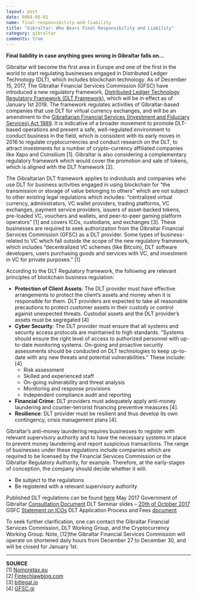 ```yaml
---
layout: post
date: 0004-05-01
name: final-responsibility-and-liability
title: "Gibraltar: Who Bears Final Responsibility and Liability"
category: gibraltar
comments: true
---
```


**Final liability in case anything goes wrong in Gibraltar falls on...**

Gibraltar will become the first area in Europe and one of the first in the world to start regulating businesses engaged in Distributed Ledger Technology (DLT), which includes blockchain technology. As of December 15, 2017, The Gibraltar Financial Services Commission (GFSC) have introduced a new regulatory framework, [Distributed Ledger Technology Regulatory Framework (DLT Framework)](http://www.gfsc.gi/dlt), which will be in effect as of January 1st 2018. The framework regulates activities of Gibraltar-based companies that use DLT for virtual currency exchanges, and will be an amendment to the [Gibraltarian Financial Services (Investment and Fiduciary Services) Act 1989](http://www.gibraltarlaws.gov.gi/articles/1989-47o.pdf). It is indicative of a broader movement to promote DLT-based operations and present a safe, well-regulated environment to conduct business in the field, which is consistent with its early moves in 2016 to regulate cryptocurrencies and conduct research on the DLT, to attract investments for a number of crypto-currency affiliated companies like Xapo and Coinsilium [1]. Gibraltar is also considering a complementary regulatory framework which would cover the promotion and sale of tokens, which is aligned with the DLT framework [2].
 
The Gibraltarian DLT framework applies to individuals and companies who use DLT for business activities engaged in using blockchain for “the transmission or storage of value belonging to others” which are not subject to other existing legal regulations which includes: “centralized virtual currency, administrators, VC wallet providers, trading platforms, VC exchanges, payment service providers, issuers of asset-backed tokens, pre-loaded VC, vouchers and wallets, and peer-to-peer gaming platform operators” [1] and covers ICOs, custodians, and exchanges [3]. These businesses are required to seek authorization from the Gibraltar Financial Services Commission (GFSC) as a DLT provider. Some types of business-related to VC which fall outside the scope of the new regulatory framework, which includes “decentralized VC schemes (like Bitcoin), DLT software developers, users purchasing goods and services with VC, and investment in VC for private purposes.” [1]
 
According to the DLT Regulatory framework, the following are relevant principles of blockchain business regulation:
* **Protection of Client Assets**: The DLT provider must have effective arrangements to protect the client’s assets and money when it is responsible for them. DLT providers are expected to take all reasonable precautions to protect customer assets in their custody or control against unexpected threats. Custodial assets and the DLT provider’s assets must be segregated [4]
* **Cyber Security**: The DLT provider must ensure that all systems and security access protocols are maintained to high standards. “Systems should ensure the right level of access to authorized personnel with up-to-date monitoring systems. On-going and proactive security assessments should be conducted on DLT technologies to keep up-to-date with any new threats and potential vulnerabilities.” These include: [4]
  * Risk assessment
  * Skilled and experienced staff
  * On-going vulnerability and threat analysis
  * Monitoring and response provisions
  * Independent compliance audit and reporting
* **Financial Crime**: DLT providers must adequately apply anti-money laundering and counter-terrorist financing preventive measures [4].
* **Resilience**: DLT provider must be resilient and thus develop its own contingency, crisis management plans [4].
 
Gibraltar’s anti-money laundering requires businesses to register with relevant supervisory authority and to have the necessary systems in place to prevent money laundering and report suspicious transactions. The range of businesses under these regulations include companies which are required to be licensed by the Financial Services Commission or the Gibraltar Regulatory Authority, for example. Therefore, at the early-stages of conception, the company should decide whether it will:
* Be subject to the regulations
* Be registered with a relevant supervisory authority
 
Published DLT regulations can be found [here](http://www.gfsc.gi/uploads/DLT%20regulations%20121017%20(2).pdf)
May 2017 Government of Gibraltar [Consultation Document](http://chronicle.gi/2017/12/gibraltar-publishes-dlt-guidance-notes/)
DLT Seminar slides – [20th of October 2017](http://www.gfsc.gi/uploads/DLT%20Turning%20Vision%20into%20Reality%2020%20October%202017.pdf)
GSFC [Statement on ICOs](http://www.gfsc.gi/news/statement-on-initial-coin-offerings-250)
DLT Application Process and Fees [document](http://www.gfsc.gi/uploads/DLT%20Application%20Process%20and%20Fee%20Structure%20Public.pdf)
 
To seek further clarification, one can contact the Gibraltar Financial Services Commission, DLT Working Group, and the Cryptocurrency Working Group. Note, [12]the Gibraltar Financial Services Commission will operate on shortened daily hours from December 27 to December 30, and will be closed for January 1st.

--------
**SOURCE**  
[1] [Nomoretax.eu](http://www.nomoretax.eu/gibraltar-legal-framework-cryptocurrency/)  
[2] [Fintechlawblog.com](https://www.fintechlawblog.com/2017/10/gibraltar-issues-statement-on-initial-coin-offerings/)  
[3] [bitlegal.io](https://bitlegal.io/2017/05/09/gibraltar-issues-new-blockchain-regulations/)  
[4] [GFSC.gi](http://www.gfsc.gi/dlt)  
